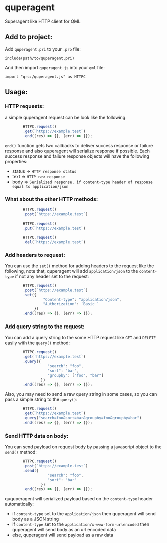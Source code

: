 # quperagent
Superagent like HTTP client for QML


## Add to project:
Add `quperagent.pri` to your `.pro` file:

`include(path/to/quperagent.pri)`

And then import `quperagent.js` into your `qml` file:

`import "qrc:/quperagent.js" as HTTPC`

## Usage:
### HTTP requests:
a simple quperagent request can be look like the following:
```javascript
        HTTPC.request()
        .get(`https://example.test`)
        .end((res) => {}, (err) => {});
```
`end()` function gets two callbacks to deliver success response or failure response and also quperagent will serialize response if possible.
Each success response and failure response objects will have the following properties:
* status => `HTTP response status`
* text => `HTTP raw response`
* body => `Serialized response, if content-type header of response equal to application/json`

### What about the other HTTP methods:
```javascript
        HTTPC.request()
        .post(`https://example.test`)

        HTTPC.request()
        .put(`https://example.test`)

        HTTPC.request()
        .del(`https://example.test`)
```

### Add headers to request:
You can use the `set()` method for adding headers to the request like the following, note that, quperagent will add `application/json` to the `content-type` if not any header set to the request:
```javascript
        HTTPC.request()
        .post(`https://example.test`)
        .set({
                 "Content-type": "application/json",
                 "Authorization": `Basic `
             })
        .end((res) => {}, (err) => {});
```

### Add query string to the request:
You can add a query string to the some HTTP request like `GET` and `DELETE` easily with the `query()` method:
```javascript
        HTTPC.request()
        .get(`https://example.test`)
        .query({
                   "search": "foo",
                   "sort": "bar",
                   "groupby": ["foo", "bar"]
                })
        .end((res) => {}, (err) => {});
```
Also, you may need to send a raw query string in some cases, so you can pass a simple string to the `query()`:
```javascript
        HTTPC.request()
        .get(`https://example.test`)
        .query("search=foo&sort=bar&groupby=foo&groupby=bar")
        .end((res) => {}, (err) => {});
```

### Send HTTP data on body:
You can send payload on request body by passing a javascript object to the `send()` method:
```javascript
        HTTPC.request()
        .post(`https://example.test`)
        .send({
                   "search": "foo",
                   "sort": "bar"
                })
        .end((res) => {}, (err) => {});
```
ququperagent will serialized payload based on the `content-type` header automatically:
* if `content-type` set to the `application/json` then quperagent will send body as a JSON string
* if `content-type` set to the `application/x-www-form-urlencoded` then quperagent will send body as an url encoded data
* else, quperagent will send payload as a raw data
